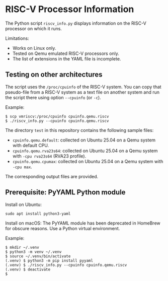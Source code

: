 # RISC-V Processor Information

The Python script `riscv_info.py` displays information on the RISC-V processor on which it runs.

Limitations:
- Works on Linux only.
- Tested on Qemu emulated RISC-V processors only.
- The list of extensions in the YAML file is incomplete.

## Testing on other architectures

The script uses the `/proc/cpuinfo` of the RISC-V system. You can copy that pseudo-file
from a RISC-V system as a text file on another system and run the script there using
option `--cpuinfo` (or `-c`).

Example:
~~~
$ scp vmriscv:/proc/cpuinfo cpuinfo.qemu.riscv
$ ./riscv_info.py --cpuinfo cpuinfo.qemu.riscv
~~~

The directory `test` in this repository contains the following sample files:

- `cpuinfo.qemu.default`: collected on Ubuntu 25.04 on a Qemu system with default CPU.
- `cpuinfo.qemu.rva23s64`: collected on Ubuntu 25.04 on a Qemu system with `-cpu rva23s64` (RVA23 profile).
- `cpuinfo.qemu.cpumax`: collected on Ubuntu 25.04 on a Qemu system with `-cpu max`.

The corresponding output files are provided.

## Prerequisite: PyYAML Python module

Install on Ubuntu:
~~~
sudo apt install python3-yaml
~~~

Install on macOS: The PyYAML module has been deprecated in HomeBrew for obscure reasons.
Use a Python virtual environment.

Example:
~~~
$ mkdir ~/.venv
$ python3 -m venv ~/.venv
$ source ~/.venv/bin/activate
(.venv) $ python3 -m pip install pyyaml
(.venv) $ ./riscv_info.py --cpuinfo cpuinfo.qemu.riscv
(.venv) $ deactivate 
$ 
~~~
